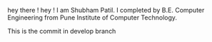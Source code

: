 hey there !
hey ! I am Shubham Patil. I completed by B.E. Computer Engineering from Pune Institute of Computer Technology.

This is the commit in develop branch